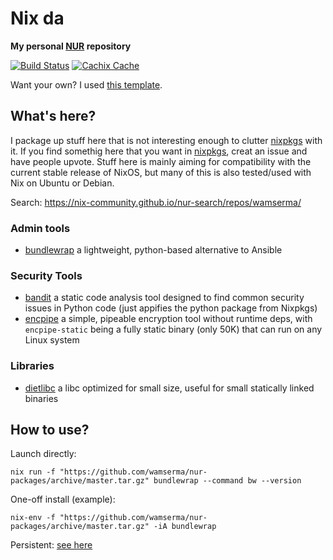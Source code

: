 # Nix da

**My personal [NUR](https://github.com/nix-community/NUR) repository**

[![Build Status](https://travis-ci.org/wamserma/nur-packages.svg?branch=master)](https://travis-ci.org/wamserma/nur-packages)
[![Cachix Cache](https://img.shields.io/badge/cachix-wamserma-blue.svg)](https://wamserma.cachix.org)

Want your own? I used [this template](https://github.com/nix-community/nur-packages-template).

## What's here?

I package up stuff here that is not interesting enough to clutter [nixpkgs](https://github.com/nixos/nixpkgs) with it. If you find somethig here that you want in [nixpkgs](https://github.com/nixos/nixpkgs), creat an issue and have people upvote.
Stuff here is mainly aiming for compatibility with the current stable release of NixOS, but many of this is also tested/used with Nix on Ubuntu or Debian.

Search: <https://nix-community.github.io/nur-search/repos/wamserma/>

### Admin tools

+ [bundlewrap](https://bundlewrap.org/) a lightweight, python-based alternative to Ansible

### Security Tools

+ [bandit](https://github.com/PyCQA/bandit) a static code analysis tool designed to find common security issues in Python code (just appifies the python package from Nixpkgs)
+ [encpipe](https://github.com/jedisct1/encpipe) a simple, pipeable encryption tool without runtime deps, with `encpipe-static` being a fully static binary (only 50K) that can run on any Linux system

### Libraries

+ [dietlibc](https://www.fefe.de/dietlibc/) a libc optimized for small size, useful for small statically linked binaries

## How to use?

Launch directly:  
```
nix run -f "https://github.com/wamserma/nur-packages/archive/master.tar.gz" bundlewrap --command bw --version
```

One-off install (example):  
```
nix-env -f "https://github.com/wamserma/nur-packages/archive/master.tar.gz" -iA bundlewrap
```

Persistent:
[see here](https://github.com/nix-community/NUR/blob/master/README.md)
